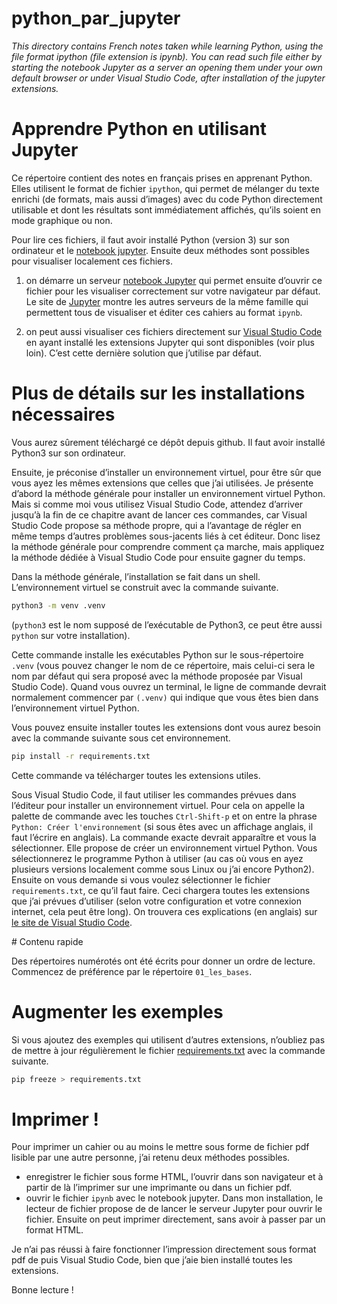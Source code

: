 # python_par_jupyter

<em>
This directory contains French notes taken while learning Python, using the file format ipython (file extension is ipynb). You can read such file either by starting the notebook Jupyter as a server an opening them under your own default browser or under Visual Studio Code, after installation of the jupyter extensions.
</em>

# Apprendre Python en utilisant Jupyter

Ce répertoire contient des notes en français prises en apprenant Python. Elles utilisent le format de fichier `ipython`, qui permet de mélanger du texte enrichi (de formats, mais aussi d’images) avec du code Python directement utilisable et dont les résultats sont immédiatement affichés, qu’ils soient en mode graphique ou non.

Pour lire ces fichiers, il faut avoir installé Python (version 3) sur son ordinateur et le [notebook jupyter](https://jupyter.org/). Ensuite deux méthodes sont possibles pour visualiser localement ces fichiers.

1) on démarre un serveur [notebook Jupyter](https://docs.jupyter.org/en/latest/install/notebook-classic.html) qui permet ensuite d’ouvrir ce fichier pour les visualiser correctement sur votre navigateur par défaut. Le site de [Jupyter](https://docs.jupyter.org/en/latest/install.html#jupyter-notebook-interface) montre les autres serveurs de la même famille qui permettent tous de visualiser et éditer ces cahiers au format `ipynb`.

2) on peut aussi visualiser ces fichiers directement sur [Visual Studio Code](https://code.visualstudio.com/docs/python/environments) en ayant installé les extensions Jupyter qui sont disponibles (voir plus loin). C’est cette dernière solution que j’utilise par défaut.


# Plus de détails sur les installations nécessaires

Vous aurez sûrement téléchargé ce dépôt depuis github. Il faut avoir installé Python3 sur son ordinateur. 

Ensuite, je préconise d’installer un environnement virtuel, pour être sûr que vous ayez les mêmes extensions que celles que j’ai utilisées. Je présente d’abord la méthode générale pour installer un environnement virtuel Python. Mais si comme moi vous utilisez Visual Studio Code, attendez d’arriver jusqu’à la fin de ce chapitre avant de lancer ces commandes, car Visual Studio Code propose sa méthode propre, qui a l’avantage de régler en même temps d’autres problèmes sous-jacents liés à cet éditeur. Donc lisez la méthode générale pour comprendre comment ça marche, mais appliquez la méthode dédiée à Visual Studio Code pour ensuite gagner du temps.

Dans la méthode générale, l’installation se fait dans un shell. L’environnement virtuel se construit avec la commande suivante.

```bash
python3 -m venv .venv
```
(`python3` est le nom supposé de l’exécutable de Python3, ce peut être aussi `python` sur votre installation).

Cette commande installe les exécutables Python sur le sous-répertoire `.venv` (vous pouvez changer le nom de ce répertoire, mais celui-ci sera le nom par défaut qui sera proposé avec la méthode proposée par Visual Studio Code). Quand vous ouvrez un terminal, le ligne de commande devrait normalement commencer par `(.venv)` qui indique que vous êtes bien dans l’environnement virtuel Python.

Vous pouvez ensuite installer toutes les extensions dont vous aurez besoin avec la commande suivante sous cet environnement.

```bash
pip install -r requirements.txt
```

Cette commande va télécharger toutes les extensions utiles.

Sous Visual Studio Code, il faut utiliser les commandes prévues dans l’éditeur pour installer un environnement virtuel. Pour cela on appelle la palette de commande avec les touches `Ctrl-Shift-p` et on entre la phrase `Python: Créer l'environnement` (si sous êtes avec un affichage anglais, il faut l’écrire en anglais). La commande exacte devrait apparaître et vous la sélectionner. Elle propose de créer un environnement virtuel Python. Vous sélectionnerez le programme Python à utiliser (au cas où vous en ayez plusieurs versions localement comme sous Linux ou j’ai encore Python2). Ensuite on vous demande si vous voulez sélectionner le fichier `requirements.txt`, ce qu’il faut faire. Ceci chargera toutes les extensions que j’ai prévues d’utiliser (selon votre configuration et votre connexion internet, cela peut être long). On trouvera ces explications (en anglais) sur [le site de Visual Studio Code](https://code.visualstudio.com/docs/python/environments).



# Contenu rapide

Des répertoires numérotés ont été écrits pour donner un ordre de lecture. Commencez de préférence par le répertoire `01_les_bases`.


# Augmenter les exemples

Si vous ajoutez des exemples qui utilisent d’autres extensions, n’oubliez pas de mettre à jour régulièrement le fichier [requirements.txt](requirements.txt) avec la commande suivante.

```bash
pip freeze > requirements.txt
```


# Imprimer !

Pour imprimer un cahier ou au moins le mettre sous forme de fichier pdf lisible par une autre personne, j’ai retenu deux méthodes possibles.

- enregistrer le fichier sous forme HTML, l’ouvrir dans son navigateur et à partir de là l’imprimer sur une imprimante ou dans un fichier pdf.
- ouvrir le fichier `ipynb` avec le notebook jupyter. Dans mon installation, le lecteur de fichier propose de de lancer le serveur Jupyter pour ouvrir le fichier. Ensuite on peut imprimer directement, sans avoir à passer par un format HTML.

Je n’ai pas réussi à faire fonctionner l’impression directement sous format pdf de puis Visual Studio Code, bien que j’aie bien installé toutes les extensions.


Bonne lecture !
